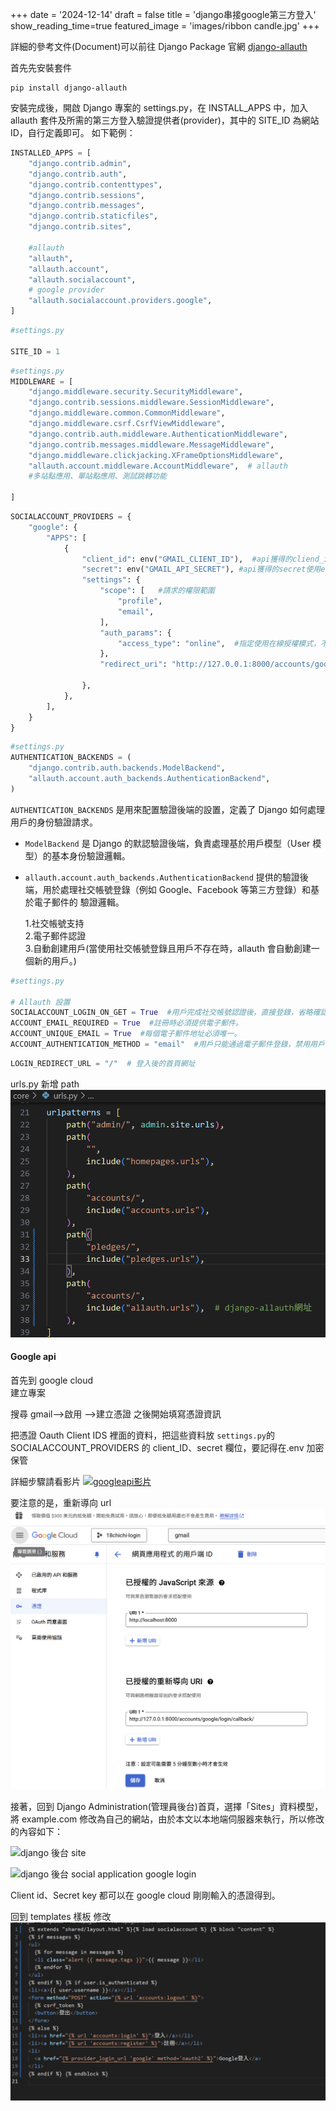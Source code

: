 +++
date = '2024-12-14'
draft = false
title = 'django串接google第三方登入'
show_reading_time=true
featured_image = 'images/ribbon candle.jpg'
+++

詳細的參考文件(Document)可以前往 Django Package 官網
[django-allauth](https://docs.allauth.org/en/dev/socialaccount/providers/google.html)

首先先安裝套件

```terminal
pip install django-allauth
```

<!--more-->

安裝完成後，開啟 Django 專案的 settings.py，在 INSTALL_APPS 中，加入 allauth 套件及所需的第三方登入驗證提供者(provider)，其中的 SITE_ID 為網站 ID，自行定義即可。
如下範例：

```py
INSTALLED_APPS = [
    "django.contrib.admin",
    "django.contrib.auth",
    "django.contrib.contenttypes",
    "django.contrib.sessions",
    "django.contrib.messages",
    "django.contrib.staticfiles",
    "django.contrib.sites",

    #allauth
    "allauth",
    "allauth.account",
    "allauth.socialaccount",
    # google provider
    "allauth.socialaccount.providers.google",
]
```

```py
#settings.py

SITE_ID = 1

```

```py
#settings.py
MIDDLEWARE = [
    "django.middleware.security.SecurityMiddleware",
    "django.contrib.sessions.middleware.SessionMiddleware",
    "django.middleware.common.CommonMiddleware",
    "django.middleware.csrf.CsrfViewMiddleware",
    "django.contrib.auth.middleware.AuthenticationMiddleware",
    "django.contrib.messages.middleware.MessageMiddleware",
    "django.middleware.clickjacking.XFrameOptionsMiddleware",
    "allauth.account.middleware.AccountMiddleware",  # allauth
    #多站點應用、單站點應用、測試跳轉功能

]
```

```py
SOCIALACCOUNT_PROVIDERS = {
    "google": {
        "APPS": [
            {
                "client_id": env("GMAIL_CLIENT_ID"),  #api獲得的cliend_id使用env保管
                "secret": env("GMAIL_API_SECRET"), #api獲得的secret使用env保管
                "settings": {
                    "scope": [   #請求的權限範圍
                        "profile",
                        "email",
                    ],
                    "auth_params": {
                        "access_type": "online",  #指定使用在線授權模式，不涉及離線（即不需要刷新令牌）。
                    },
                    "redirect_uri": "http://127.0.0.1:8000/accounts/google/login/callback/",  #當 Google 完成驗證後，重定向回應用的 URL。

                },
            },
        ],
    }
}

```

```py
#settings.py
AUTHENTICATION_BACKENDS = (
    "django.contrib.auth.backends.ModelBackend",
    "allauth.account.auth_backends.AuthenticationBackend",
)
```

`AUTHENTICATION_BACKENDS` 是用來配置驗證後端的設置，定義了 Django 如何處理用戶的身份驗證請求。

- `ModelBackend` 是 Django 的默認驗證後端，負責處理基於用戶模型（User 模型）的基本身份驗證邏輯。

- `allauth.account.auth_backends.AuthenticationBackend` 提供的驗證後端，用於處理社交帳號登錄（例如 Google、Facebook 等第三方登錄）和基於電子郵件的
  驗證邏輯。

  1.社交帳號支持  
  2.電子郵件認證  
  3.自動創建用戶(當使用社交帳號登錄且用戶不存在時，allauth 會自動創建一個新的用戶。)

```py
#settings.py

# Allauth 設置
SOCIALACCOUNT_LOGIN_ON_GET = True  #用戶完成社交帳號認證後，直接登錄，省略確認頁面。
ACCOUNT_EMAIL_REQUIRED = True  #註冊時必須提供電子郵件。
ACCOUNT_UNIQUE_EMAIL = True  #每個電子郵件地址必須唯一。
ACCOUNT_AUTHENTICATION_METHOD = "email"  #用戶只能通過電子郵件登錄，禁用用戶名登錄。
```

```py
LOGIN_REDIRECT_URL = "/"  # 登入後的首頁網址
```

urls.py 新增 path
![path](path.png)

#### Google api

首先到 google cloud  
建立專案

搜尋 gmail-->啟用 -->建立憑證
之後開始填寫憑證資訊

把憑證 Oauth Client IDS 裡面的資料，把這些資料放 `settings.py`的 SOCIALACCOUNT_PROVIDERS 的 client_ID、secret 欄位，要記得在.env 加密保管

詳細步驟請看影片
[![googleapi影片](https://img.youtube.com/vi/LyDdfO6o_G4/0.jpg)](https://youtu.be/LyDdfO6o_G4?si=y9YVgIeLSSSvmHab)

要注意的是，重新導向 url
![導回路徑](編輯url.png)

接著，回到 Django Administration(管理員後台)首頁，選擇「Sites」資料模型，將 example.com 修改為自己的網站，由於本文以本地端伺服器來執行，所以修改的內容如下：

![django 後台 site ](https://blogger.googleusercontent.com/img/b/R29vZ2xl/AVvXsEjYforCKVncIh1L6Ijb0ilz36FdGE9TMTITktDwnT5Yl-Hos5xkKr_RB-Wzmyei-kbLOowApc1xA8h49yAEMTr0vj59nK8u5QD0ASf8_RPYgfzUXkZ2cNaB4HnyBEPdLDhzS_LjUmU3bJre/s1600/django_allauth.PNG)

![django 後台 social application google login](https://blogger.googleusercontent.com/img/b/R29vZ2xl/AVvXsEhu9EImEGa2sd8ovon2FP9MxKKqW8rjsqd0gQZYgsupHWgXPfJ3JlJwmyCzuHkDf2YG_3YYcGY46o19L33kE89Lbf-9RAutOpAnlGZgkLXBTXd0p0jwK6d6qbERk4Akr1fYDm1_CCGFNnRJ/s1600/django_allauth_google.PNG)

Client id、Secret key 都可以在 google cloud 剛剛輸入的憑證得到。

回到 templates 樣板 修改
![templates](templates.png)
